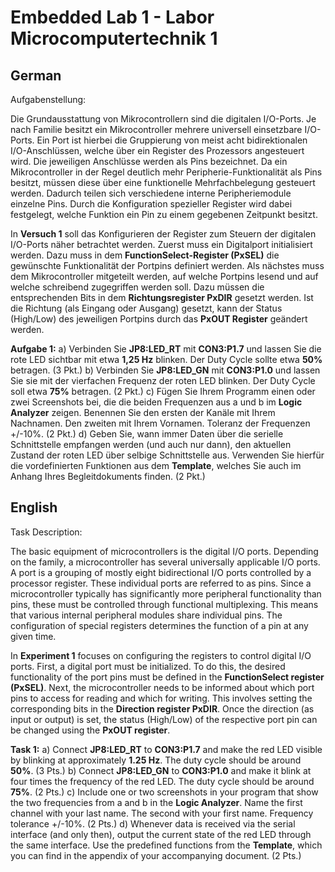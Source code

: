 # Embedded Lab 1 - Labor Microcomputertechnik 1

## German

Aufgabenstellung:

Die Grundausstattung von Mikrocontrollern sind die digitalen I/O-Ports. Je nach Familie besitzt ein Mikrocontroller mehrere universell einsetzbare I/O-Ports. Ein Port ist hierbei die Gruppierung von meist acht bidirektionalen I/O-Anschlüssen, welche über ein Register des Prozessors angesteuert wird. Die jeweiligen Anschlüsse werden als Pins bezeichnet. Da ein Mikrocontroller in der Regel deutlich mehr Peripherie-Funktionalität als Pins besitzt, müssen diese über eine funktionelle Mehrfachbelegung gesteuert werden. Dadurch teilen sich verschiedene interne Peripheriemodule einzelne Pins. Durch die Konfiguration spezieller Register wird dabei festgelegt, welche Funktion ein Pin zu einem gegebenen Zeitpunkt besitzt.

In **Versuch 1** soll das Konfigurieren der Register zum Steuern der digitalen I/O-Ports näher betrachtet werden. Zuerst muss ein Digitalport initialisiert werden. Dazu muss in dem **FunctionSelect-Register (PxSEL)** die gewünschte Funktionalität der Portpins definiert werden. Als nächstes muss dem Mikrocontroller mitgeteilt werden, auf welche Portpins lesend und auf welche schreibend zugegriffen werden soll. Dazu müssen die entsprechenden Bits in dem **Richtungsregister PxDIR** gesetzt werden. Ist die Richtung (als Eingang oder Ausgang) gesetzt, kann der Status (High/Low) des jeweiligen Portpins durch das **PxOUT Register** geändert werden.

**Aufgabe 1:**
a) Verbinden Sie **JP8:LED_RT** mit **CON3:P1.7** und lassen Sie die rote LED sichtbar mit etwa **1,25 Hz** blinken. Der Duty Cycle sollte etwa **50%** betragen. (3 Pkt.)
b) Verbinden Sie **JP8:LED_GN** mit **CON3:P1.0** und lassen Sie sie mit der vierfachen Frequenz der roten LED blinken. Der Duty Cycle soll etwa **75%** betragen. (2 Pkt.)
c) Fügen Sie Ihrem Programm einen oder zwei Screenshots bei, die die beiden Frequenzen aus a und b im **Logic Analyzer** zeigen. Benennen Sie den ersten der Kanäle mit Ihrem Nachnamen. Den zweiten mit Ihrem Vornamen. Toleranz der Frequenzen +/-10%. (2 Pkt.)
d) Geben Sie, wann immer Daten über die serielle Schnittstelle empfangen werden (und auch nur dann), den aktuellen Zustand der roten LED über selbige Schnittstelle aus. Verwenden Sie hierfür die vordefinierten Funktionen aus dem **Template**, welches Sie auch im Anhang Ihres Begleitdokuments finden. (2 Pkt.)

## English

Task Description:

The basic equipment of microcontrollers is the digital I/O ports. Depending on the family, a microcontroller has several universally applicable I/O ports. A port is a grouping of mostly eight bidirectional I/O ports controlled by a processor register. These individual ports are referred to as pins. Since a microcontroller typically has significantly more peripheral functionality than pins, these must be controlled through functional multiplexing. This means that various internal peripheral modules share individual pins. The configuration of special registers determines the function of a pin at any given time.

In **Experiment 1** focuses on configuring the registers to control digital I/O ports. First, a digital port must be initialized. To do this, the desired functionality of the port pins must be defined in the **FunctionSelect register (PxSEL)**. Next, the microcontroller needs to be informed about which port pins to access for reading and which for writing. This involves setting the corresponding bits in the **Direction register PxDIR**. Once the direction (as input or output) is set, the status (High/Low) of the respective port pin can be changed using the **PxOUT register**.

**Task 1:**
a) Connect **JP8:LED_RT** to **CON3:P1.7** and make the red LED visible by blinking at approximately **1.25 Hz**. The duty cycle should be around **50%**. (3 Pts.)
b) Connect **JP8:LED_GN** to **CON3:P1.0** and make it blink at four times the frequency of the red LED. The duty cycle should be around **75%**. (2 Pts.)
c) Include one or two screenshots in your program that show the two frequencies from a and b in the **Logic Analyzer**. Name the first channel with your last name. The second with your first name. Frequency tolerance +/-10%. (2 Pts.)
d) Whenever data is received via the serial interface (and only then), output the current state of the red LED through the same interface. Use the predefined functions from the **Template**, which you can find in the appendix of your accompanying document. (2 Pts.)